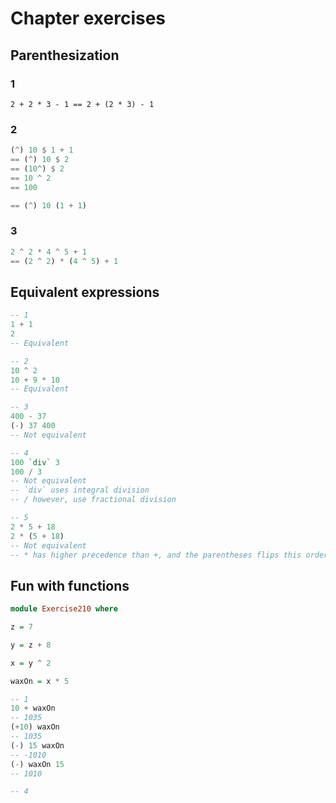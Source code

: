 # Chapter exercises

## Parenthesization

### 1

`2 + 2 * 3 - 1 == 2 + (2 * 3) - 1`

### 2

```haskell
(^) 10 $ 1 + 1
== (^) 10 $ 2
== (10^) $ 2
== 10 ^ 2
== 100

== (^) 10 (1 + 1)
```

### 3

```haskell
2 ^ 2 * 4 ^ 5 + 1
== (2 ^ 2) * (4 ^ 5) + 1
```

## Equivalent expressions

```haskell
-- 1
1 + 1
2
-- Equivalent

-- 2
10 ^ 2
10 + 9 * 10
-- Equivalent

-- 3
400 - 37
(-) 37 400
-- Not equivalent

-- 4
100 `div` 3
100 / 3
-- Not equivalent
-- `div` uses integral division
-- / however, use fractional division

-- 5
2 * 5 + 18
2 * (5 + 18)
-- Not equivalent
-- * has higher precedence than +, and the parentheses flips this order of execution.
```

## Fun with functions

```haskell
module Exercise210 where

z = 7

y = z + 8

x = y ^ 2

waxOn = x * 5

-- 1
10 + waxOn
-- 1035
(+10) waxOn
-- 1035
(-) 15 waxOn
-- -1010
(-) waxOn 15
-- 1010

-- 4

```